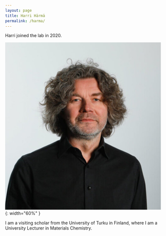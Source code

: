 ```yaml
---
layout: page
title: Harri Härmä
permalink: /harma/
---
```

Harri joined the lab in 2020.

![Harri pic](../img/harri.jpeg){: width="60%" }



I am a visiting scholar from the University of Turku in Finland, where I am a University Lecturer in Materials Chemistry.
